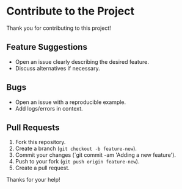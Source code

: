 # Contribute to the Project

Thank you for contributing to this project!

## Feature Suggestions

- Open an issue clearly describing the desired feature.
- Discuss alternatives if necessary.

## Bugs

- Open an issue with a reproducible example.
- Add logs/errors in context.

## Pull Requests

1. Fork this repository.
2. Create a branch (`git checkout -b feature-new`).
3. Commit your changes (`git commit -am 'Adding a new feature').
4. Push to your fork (`git push origin feature-new`).
5. Create a pull request.

Thanks for your help!